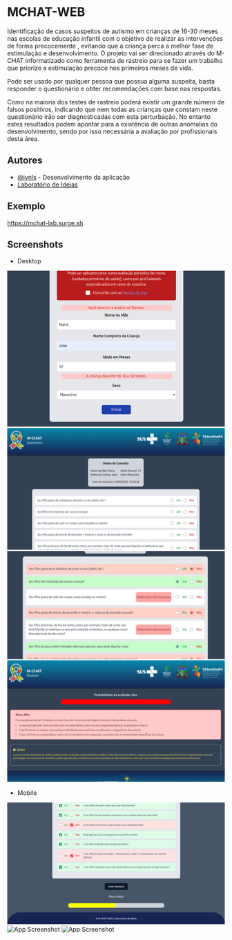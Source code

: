 
# MCHAT-WEB

Identificação de casos suspeitos de autismo em crianças de 16-30 meses nas escolas de
educação infantil com o objetivo de realizar as intervenções de forma precocemente , evitando que a
criança perca a melhor fase de estimulação e desenvolvimento. O projeto vai ser direcionado através
do M-CHAT informatizado como ferramenta de rastreio para se fazer um trabalho que priorize a
estimulação precoce nos primeiros meses de vida.

Pode ser usado por qualquer pessoa que possua alguma suspeita, basta responder o questionário e obter recomendações com base nas respostas.

Como na maioria dos testes de rastreio poderá existir um grande número de falsos positivos, indicando que nem todas as crianças que constam neste questionário irão ser diagnosticadas com esta perturbação. No entanto estes resultados podem apontar para a existência de outras anomalias do desenvolvimento, sendo por isso necessária a avaliação por profissionais desta área.


## Autores

- [@ivnls](https://www.github.com/ivnls) - Desenvolvimento da aplicação
- [Laboratório de Ideias](https://www.labideias.com)


## Exemplo

https://mchat-lab.surge.sh


## Screenshots

- Desktop

![App Screenshot](/preview/img0.png)
![App Screenshot](/preview/img1.png)
![App Screenshot](/preview/img2.png)
![App Screenshot](/preview/img3.png)

- Mobile

![App Screenshot](/preview/img4.png)
![App Screenshot](/preview/img5.png)
![App Screenshot](/preview/img6.png)


